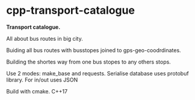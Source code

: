 # cpp-transport-catalogue
**Transport catalogue.**

All about bus routes in big city. 

Buiding all bus routes with busstopes joined to gps-geo-coodrdinates.

Building the shortes way from one bus stopes to any others stops.

Use 2 modes: make_base and requests. 
Serialise database uses protobuf library. For in/out uses JSON


Build with cmake. C++17



